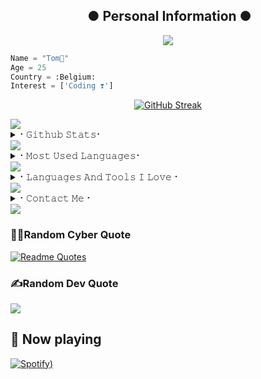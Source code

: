 <h2 align="center"><b> 
 ● Personal Information ● 
</b></h2>

<p align="center">
  <img src="https://readme-typing-svg.herokuapp.com?color=%23F78366&size=25&width=600&height=100&lines=A+Passionate+developer+from+Belgium+%F0%9F%87%AE%F0%9F%87%B3;JS%2CPHP%2CSCSS%2CREACT%2C+BOOTSTRAP%E2%9D%A4%EF%B8%8F">
</p> 

```python
Name = "Tom👻"
Age = 25
Country = :Belgium:
Interest = ['Coding ❣️']
```

<p align="center">
  <a href="https://github.com/hackelite01">
    <img src="https://streak-stats.demolab.com?user=Xeless&theme=vision-friendly-dark" alt="GitHub Streak">
  </a>
</p>

<img src="https://user-images.githubusercontent.com/74038190/212284100-561aa473-3905-4a80-b561-0d28506553ee.gif" width="full">

<details>
<summary>⠂𝙶𝚒𝚝𝚑𝚞𝚋 𝚂𝚝𝚊𝚝𝚜⠂</summary>
<h2 align="center"><b>📔⠂𝙶𝚒𝚝𝚑𝚞𝚋 𝚂𝚝𝚊𝚝𝚜⠐📔
<br>
<br>
  
[![View count](https://visitcount.itsvg.in/api?id=Xeless&color=6&icon=0&pretty=true)](https://visitcount.itsvg.in/api?id=hackelite01)

![Github Trophy](https://github-trophies.vercel.app/?username=Xeless&theme=gruvbox)

![](http://github-profile-summary-cards.vercel.app/api/cards/profile-details?username=Xeless&theme=vision_friendly_dark)

![](http://github-profile-summary-cards.vercel.app/api/cards/repos-per-language?username=Xeless&theme=vision_friendly_dark) ![](http://github-profile-summary-cards.vercel.app/api/cards/most-commit-language?username=hackelite01&theme=vision_friendly_dark)

![](http://github-profile-summary-cards.vercel.app/api/cards/stats?username=Xeless&theme=vision_friendly_dark) ![](http://github-profile-summary-cards.vercel.app/api/cards/productive-time?username=hackelite01&theme=vision_friendly_dark&utcOffset=8)


 <br> 
  
</b></h2>  
</details>
<img src="https://user-images.githubusercontent.com/73097560/115834477-dbab4500-a447-11eb-908a-139a6edaec5c.gif">
<details>
<summary>⠂𝙼𝚘𝚜𝚝 𝚄𝚜𝚎𝚍 𝙻𝚊𝚗𝚐𝚞𝚊𝚐𝚎𝚜⠂</summary>
<h2 align="center"><b>📚⠂𝙼𝚘𝚜𝚝 𝚄𝚜𝚎𝚍 𝙻𝚊𝚗𝚐𝚞𝚊𝚐𝚎𝚜⠐📚
<br>
<br>
<a href="https://github-readme-stats.vercel.app/api/top-langs/?username=Xeless&layout=compact&theme=midnight-purple&hide=Css">
    <img width="60%" align="center" alt="Most Used Languages" src="https://github-readme-stats.vercel.app/api/top-langs/?username=Xeless&layout=compact&theme=midnight-purple&hide=Css" />
</a>
</b></h2>  
</details>

<img src="https://user-images.githubusercontent.com/74038190/212284100-561aa473-3905-4a80-b561-0d28506553ee.gif" width="full">


<details>
<summary>⠂𝙻𝚊𝚗𝚐𝚞𝚊𝚐𝚎𝚜 𝙰𝚗𝚍 𝚃𝚘𝚘𝚕𝚜 𝙸 𝙻𝚘𝚟𝚎⠐</summary>
<h2 align="center"><b>💓⠂𝙻𝚊𝚗𝚐𝚞𝚊𝚐𝚎𝚜 𝙰𝚗𝚍 𝚃𝚘𝚘𝚕𝚜 𝙸 𝙻𝚘𝚟𝚎⠐💓
  <br>
  <br>
 
<div align="center">
  <img src="https://cdn.jsdelivr.net/gh/devicons/devicon/icons/javascript/javascript-original.svg" height="40" alt="javascript logo"  />
  <img width="12" />
  <img src="https://cdn.jsdelivr.net/gh/devicons/devicon/icons/typescript/typescript-original.svg" height="40" alt="typescript logo"  />
  <img width="12" />
  <img src="https://cdn.jsdelivr.net/gh/devicons/devicon/icons/react/react-original.svg" height="40" alt="react logo"  />
  <img width="12" />
  <img src="https://cdn.jsdelivr.net/gh/devicons/devicon/icons/tailwindcss/tailwindcss-original-wordmark.svg" height="40" alt="tailwindcss logo"  />
  <img width="12" />
  <img src="https://cdn.jsdelivr.net/gh/devicons/devicon/icons/bootstrap/bootstrap-original.svg" height="40" alt="bootstrap logo"  />
  <img width="12" />
  <img src="https://cdn.jsdelivr.net/gh/devicons/devicon/icons/css3/css3-original.svg" height="40" alt="css3 logo"  />
  <img width="12" />
  <img src="https://cdn.jsdelivr.net/gh/devicons/devicon/icons/git/git-original.svg" height="40" alt="git logo"  />
  <img width="12" />
  <img src="https://cdn.jsdelivr.net/gh/devicons/devicon/icons/html5/html5-original.svg" height="40" alt="html5 logo"  />
  <img width="12" />
  <img src="https://cdn.jsdelivr.net/gh/devicons/devicon/icons/nodejs/nodejs-original.svg" height="40" alt="nodejs logo"  />
  <img width="12" />
  <img src="https://cdn.jsdelivr.net/gh/devicons/devicon/icons/npm/npm-original-wordmark.svg" height="40" alt="npm logo"  />
  <img width="12" />
  <img src="https://cdn.jsdelivr.net/gh/devicons/devicon/icons/sass/sass-original.svg" height="40" alt="sass logo"  />
  <img width="12" />
  <img src="https://cdn.jsdelivr.net/gh/devicons/devicon/icons/ubuntu/ubuntu-plain.svg" height="40" alt="ubuntu logo"  />
  <img width="12" />
  <img src="https://cdn.jsdelivr.net/gh/devicons/devicon/icons/vscode/vscode-original.svg" height="40" alt="vscode logo"  />
</div>

</b></h2>
</details>

<img src="https://user-images.githubusercontent.com/73097560/115834477-dbab4500-a447-11eb-908a-139a6edaec5c.gif">



<details>
<summary>⠂𝙲𝚘𝚗𝚝𝚊𝚌𝚝 𝙼𝚎⠐</summary>
<h2 align="center"><b>🤙⠂𝙲𝚘𝚗𝚝𝚊𝚌𝚝 𝙼𝚎⠐🤙
  <br>
  <br>
  
  
[![Gmail](https://img.shields.io/badge/Email-0072c6?style=for-the-badge&logo=Microsoft-Outlook&logoColor=Green)](mailto:tomdelintepro@gmail.com)

[![github](https://img.shields.io/badge/GitHub-0072c6?style=for-the-badge&logo=github)](https://github.com/Xeless)
</b></h2>
</details>
<img src="https://user-images.githubusercontent.com/74038190/212284100-561aa473-3905-4a80-b561-0d28506553ee.gif" width="full">



### 🧑‍💻Random Cyber Quote
[![Readme Quotes](https://github-readme-cyber-quotes.vercel.app/api?type=horizontal&theme=algolia&border=true)](https://github.com/hackelite01/github-readme-cyber-quotes)

### ✍️Random Dev Quote
![](https://quotes-github-readme.vercel.app/api?type=horizontal&theme=radical)

## 🎵 Now playing
[![Spotify](novatorem-gilt-one.vercel.app/api/spotify))](https://open.spotify.com/user/7hshaxawtkflhg4pd9pv97ene)








